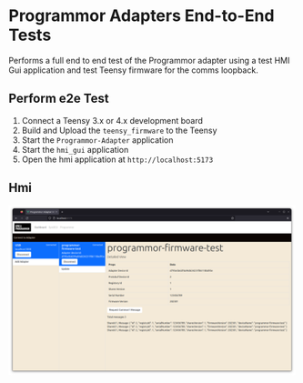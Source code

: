 # Programmor Adapters End-to-End Tests

Performs a full end to end test of the Programmor adapter using a test HMI Gui application and test Teensy firmware for the comms loopback.

## Perform e2e Test

1. Connect a Teensy 3.x or 4.x development board
2. Build and Upload the `teensy_firmware` to the Teensy
3. Start the `Programmor-Adapter` application
4. Start the `hmi_gui` application
5. Open the hmi application at `http://localhost:5173`

## Hmi

![Hmi Screenshot v1.0.0 Wip](../support/hmi-wip-v1.0.png)
